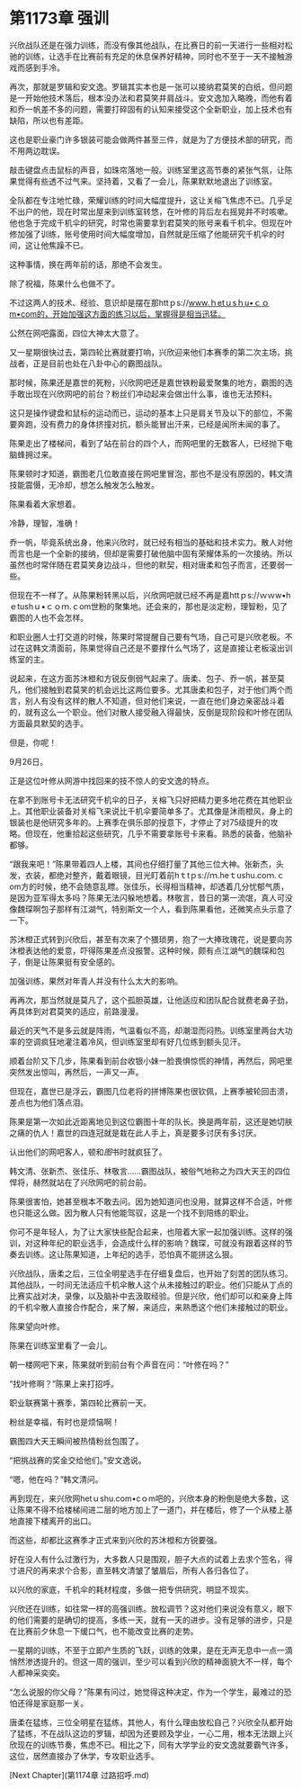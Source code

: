 # 第1173章 强训

兴欣战队还是在强力训练，而没有像其他战队，在比赛日的前一天进行一些相对松驰的训练，让选手在比赛前有充足的休息保养好精神，同时也不至于一天不接触游戏而感到手冷。

再次，那就是罗辑和安文逸。罗辑其实本也是一张可以接纳君莫笑的白纸，但问题是一开始他技术落后，根本没办法和君莫笑并肩战斗。安文逸加入略晚，而他有着和乔一帆差不多的问题，需要打碎固有的认知来接受这个全新职业，加上技术也有缺陷，所以也有差距。

这也是职业豪门许多银装可能会做两件甚至三件，就是为了方便技术部的研究，而不用两边耽误。

敲击键盘点击鼠标的声音，如珠帘落地一般。训练室里这高节奏的紧张气氛，让陈果觉得有些透不过气来。坚持着，又看了一会儿，陈果默默地退出了训练室。

全队都在专注地忙碌，荣耀训练的时间大幅度提升，这让关榕飞焦虑不已。几乎足不出户的他，现在时常出屋来到训练室转悠，在叶修的背后左右摇晃并不时咳嗽。他也急于完成千机伞的研究，时常也需要拿到君莫笑的账号来看千机伞。但现在叶修加强了训练，账号使用时间大幅度增加，自然就是压缩了他能研究千机伞的时间，这让他焦躁不已。

这种事情，换在两年前的话，那绝不会发生。

除了祝福，陈果什么也做不了。

不过这两人的技术、经验、意识却是摆在那httｐs://www.ｈetｕsｈu•ｃｏm•com的，开始加强这方面的练习以后，掌握得是相当迅猛。

公然在网吧露面，四位大神太大意了。

又一星期很快过去，第四轮比赛就要打响，兴欣迎来他们本赛季的第二次主场，挑战者，正是目前也处在八卦中心的霸图战队。

那时候，陈果还是嘉世的死粉，兴欣网吧还是嘉世铁粉最爱聚集的地方，霸图的选手敢出现在兴欣网吧的前台？粉丝们冲动起来会做出什么事，谁也无法预料。

这只是操作键盘和鼠标的运动而已，运动的基本上只是肩关节及以下的部位，不需要奔跑，没有费力的身体挤撞对抗，额头能冒出汗来，已经是闻所未闻的事了。

陈果走出了楼梯间，看到了站在前台的四个人，而网吧里的无数客人，已经抛下电脑蜂拥过来。

陈果顿时才知道，霸图老几位敢直接在网吧里冒泡，那也不是没有原因的，韩文清技能震慑，无冷却，想怎么触发怎么触发。

陈果看着大家想着。

冷静，理智，准确！

乔一帆，毕竟系统出身，他来兴欣时，就已经有相当的基础和技术实力。散人对他而言也是一个全新的接纳，但却是需要打破他脑中固有荣耀体系的一次接纳。所以虽然也时常伴随在君莫笑身边战斗，但他的默契，相对唐柔和包子而言，还要弱一些。

但现在不一样了。从陈果粉转黑以后，兴欣网吧就已经不再是嘉httｐs://ｗｗw•hｅtushｕ•ｃｏｍ.ｃom世粉的聚集地。还会来的，那也是淡定粉，理智粉，见了霸图的人也不会怎样。

和职业圈人士打交道的时候，陈果时常提醒自己要有气场，自己可是兴欣老板。不过在这韩文清面前，陈果觉得自己还是不要撑什么气场了，这是直接让老板滚出训练室的主。

说起来，在这方面苏沐橙和方锐反倒弱气起来了。唐柔、包子、乔一帆，甚至莫凡，他们接触到君莫笑的机会远比这两位要多。尤其唐柔和包子，对于他们两个而言，别人有没有这样的散人不知道，但对他们来说，一直在他们身边亲密战斗着的，就有这么一个职业。他们对散人接受融入得最快，反倒是现阶段和叶修在团队方面最具默契的选手。

但是，你呢！

9月26日。

正是这位叶修从网游中找回来的技不惊人的安文逸的特点。

在拿不到账号卡无法研究千机伞的日子，关榕飞只好把精力更多地花费在其他职业上。其他职业装备对关榕飞来说比千机伞要简单多了。尤其像是沐雨橙风，身上的银装也是他研究多年的。上赛季在俱乐部的授意下，才停止了对75级提升的攻略。但现在，他重拾起这些研究，几乎不需要拿账号卡来看。熟悉的装备，他脑补都够。

“跟我来吧！”陈果带着四人上楼，其间也仔细打量了其他三位大神。张新杰，头发，衣装，都绝对整齐，戴着眼镜，目光盯着前hｔtｐs://ｍ.heｔushu.coｍ.ｃom方的时候，绝不会随意乱瞟。张佳乐，长得相当精神，却透着几分忧郁气质，是因为亚军得太多吗？陈果无法闪躲地想着。林敬言，昔日的第一流氓，真人可没像魏琛啊包子那样有江湖气，特别斯文一个人，看到陈果看他，还微笑点头示意了一下。

苏沐橙正式转到兴欣后，甚至有次来了个猥琐男，抱了一大捧玫瑰花，说是要向苏沐橙表达他的爱意，吓得陈果差点没报警。这种时候，颇有点江湖气的魏琛和包子，倒是让陈果挺有安全感的。

加强训练，果然对年青人并没有什么太大的影响。

再再次，那当然就是莫凡了，这个孤胆英雄，让他适应和团队配合就费老鼻子劲，再具体到对君莫笑的适应，前路漫漫。

最近的天气不是多云就是阵雨，气温看似不高，却潮湿而闷热。训练室里两台大功率的空调疯狂地灌注着冷风，但训练室里却有好几位练到额头见汗。

顺着台阶又下几步，陈果看到前台收银小妹一脸畏惧惊慌的神情，再然后，网吧里突然发出惊叫，再然后，一声又一声。

但现在，嘉世已是浮云，霸图几位老将的拼博陈果也很钦佩，上赛季被轮回击溃，差点也为他们落点泪。

陈果是第一次如此近距离地见到这位霸图十年的队长。换是两年前，这还是她切肤之痛的仇人！嘉世的四连冠就是栽在此人手上，真是要多讨厌有多讨厌。

认出他们的网吧客人，顿和*图*书时就疯狂了。

韩文清、张新杰、张佳乐、林敬言……霸图战队，被俗气地称之为四大天王的四位悍将，赫然就站在了兴欣网吧的前台前。

陈果很害怕，她甚至根本不敢去问。因为她知道问也没用，就算这样不合适，叶修也只能这么做。因为散人只有他能驾驭，这是一个找不到陪练的职业。

你可不是年轻人，为了让大家快些配合起来，也陪着大家一起加强训练。这样的强训，对这种年纪的职业选手，会造成什么样的影响？魏琛，可就没有跟着这样的节奏去训练。这让陈果知道，上年纪的选手，恐怕真不能拼这么狠。

兴欣战队，唐柔之后，三位全明星选手在仔细复盘后，也开始了刻苦的团队练习。其他战队，一时间无法适应千机伞散人这个从未接触过的职业。他们只能从丁点的比赛实战对决，录像，以及脑补中去汲取经验。但是兴欣，他们却可以和亲身上阵的千机伞散人直接合作配合，来了解，来适应，来熟悉这个他们未接触过的职业。

陈果望向叶修。

陈果在训练室里看了一会儿。

朝一楼网吧下来，陈果就听到前台有个声音在问：“叶修在吗？”

“找叶修啊？”陈果上来打招呼。

职业联赛第十赛季，第四轮比赛前一天。

粉丝是幸福，有时也是烦恼啊！

霸图四大天王瞬间被热情粉丝包围了。

“把挑战赛的奖金交给他们。”安文逸说。

“嗯，他在吗？”韩文清问。

再到现在，来兴欣网hetｕshu.com•cｏm吧的，兴欣本身的粉倒是绝大多数，这让陈果不得不给楼梯间进二层的地方加上了一道门，并在楼后，修了一个从楼上基地直接下楼离开的出口。

而这些，却都比这赛季才正式来到兴欣的苏沐橙和方锐要强。

好在没人有什么过激行为，大多数人只是围观，胆子大点的试着上去求个签名，得寸进尺的再来求个合影，直至韩文清皱了皱眉后，所有人各归各位了。

以兴欣的家底，千机伞的耗材程度，多做一把专供研究，明显不现实。

兴欣还在训练，如往常一样的高强训练。放松调节？这对他们来说没有意义，眼下的他们需要的是确切的提高，多练一天，就有一天的进步。没有足够的进步，只是在比赛前夕休息一下缓口气，也不能改变比赛的走势。

一星期的训练，不至于立即产生质的飞跃，训练的效果，是在无声无息中一点一滴悄然渗透提升的。但这一周的强训，至少可以看到兴欣的精神面貌大不一样，每个人都神采奕奕。

“怎么说服的你父母？”陈果有问过，她觉得这种决定，作为一个学生，最难过的恐怕还得是家庭那一关。

唐柔在猛练，三位全明星在猛练，其他人，有什么理由放松自己？兴欣全队都开始了猛练，不在战队这边的罗辑，却因为还要顾及学业，一心二用，根本无法跟上兴欣现在的训练节奏，焦虑不已。相比之下，同有大学学业的安文逸就要霸气许多，这位，居然直接办了休学，专攻职业选手。



[Next Chapter](第1174章 过路招呼.md)